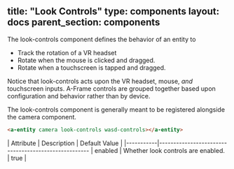 title: "Look Controls"
type: components
layout: docs
parent_section: components
---

The look-controls component defines the behavior of an entity to

- Track the rotation of a VR headset
- Rotate when the mouse is clicked and dragged.
- Rotate when a touchscreen is tapped and dragged.

Notice that look-controls acts upon the VR headset, mouse, *and* touchscreen
inputs. A-Frame controls are grouped together based upon configuration and behavior
rather than by device.

The look-controls component is generally meant to be registered alongside the
camera component.

```html
<a-entity camera look-controls wasd-controls></a-entity>
```

| Attribute | Description                        | Default Value |
|-----------|-----------------------------------------------------
| enabled   | Whether look controls are enabled. | true          |
